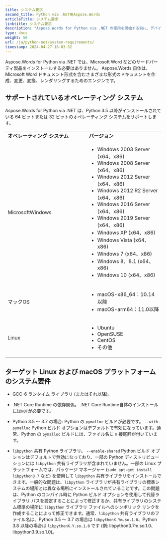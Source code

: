 ```yaml
---
title: システム要求
second_title: Python via .NET用Aspose.Words
articleTitle: システム要求
linktitle: システム要求
description: "Aspose.Words for Python via .NET の使用を開始する前に、デバイス上のアクティビティが適切に考慮されるように、オペレーティング システム、プラットフォーム、および環境の要件を満たしていることを確認してください。"
type: docs
weight: 50
url: /ja/python-net/system-requirements/
timestamp: 2024-04-27-18-03-32
---
```


Aspose.Words for Python via .NET では、Microsoft Word などのサードパーティ製品をインストールする必要はありません。 Aspose.Words 自体は、Microsoft Word ドキュメント形式を含むさまざまな形式のドキュメントを作成、変更、変換、レンダリングするためのエンジンです。

## サポートされているオペレーティング システム

Aspose.Words for Python via .NET は、Python 3.5 以降がインストールされている 64 ビットまたは 32 ビットのオペレーティング システムをサポートします。

<table>
    <tr>
        <td style="font-weight: bold; width:400px">オペレーティング·システム</td>
        <td style="font-weight: bold; width:400px">バージョン</td>
    </tr>
    <tr>
        <td>MicrosoftWindows</td>
        <td><ul>
            <li>Windows 2003 Server (x64、x86)</li>
            <li>Windows 2008 Server (x64、x86)</li>
            <li>Windows 2012 Server (x64、x86)</li>
            <li>Windows 2012 R2 Server (x64、x86)</li>
            <li>Windows 2016 Server (x64、x86)</li>
            <li>Windows 2019 Server (x64、x86)</li>
            <li>Windows XP (x64、x86)</li>
            <li>Windows Vista (x64、x86)</li>
            <li>Windows 7 (x64、x86)</li>
            <li>Windows 8、8.1 (x64、x86)</li>
            <li>Windows 10 (x64、x86)</li>
        </ul></td>
    </tr>
    <tr>
        <td>マックOS</td>
        <td><ul>
            <li>macOS-x86_64：10.14以降</li>
            <li>macOS-arm64：11.0以降</li>
        </ul></td>
    </tr>
    <tr>
        <td>Linux</td>
        <td><ul>
            <li>Ubuntu</li>
            <li>OpenSUSE</li>
            <li>CentOS</li>
            <li>その他</li>
        </ul></td>
    </tr>
</table>

## ターゲット Linux および macOS プラットフォームのシステム要件

- GCC-6 ランタイム ライブラリ (またはそれ以降)。

- .NET Core Runtime の依存関係。 .NET Core Runtime自体のインストールには`NOT`が必要です。

- Python 3.5 ～ 3.7 の場合: Python の `pymalloc` ビルドが必要です。 `--with-pymalloc` Python ビルド オプションはデフォルトで有効になっています。通常、Python の `pymalloc` ビルドには、ファイル名に `m` 接尾辞が付いています。

- `libpython` 共有 Python ライブラリ。 `--enable-shared` Python ビルド オプションはデフォルトで無効になっており、一部の Python ディストリビューションには `libpython` 共有ライブラリが含まれていません。一部の Linux プラットフォームでは、パッケージ マネージャー (`sudo apt-get install libpython3.7` など) を使用して `libpython` 共有ライブラリをインストールできます。一般的な問題は、`libpython` ライブラリが共有ライブラリの標準システムの場所とは異なる場所にインストールされていることです。この問題は、Python のコンパイル時に Python ビルド オプションを使用して代替ライブラリ パスを設定することによって修正するか、共有ライブラリのシステム標準の場所に `libpython` ライブラリ ファイルへのシンボリック リンクを作成することによって修正できます。通常、`libpython` 共有ライブラリのファイル名は、Python 3.5 ～ 3.7 の場合は `libpythonX.Ym.so.1.0`、Python 3.8 以降の場合は `libpythonX.Y.so.1.0` です (例: libpython3.7m.so.1.0、libpython3.9.so.1.0)。
